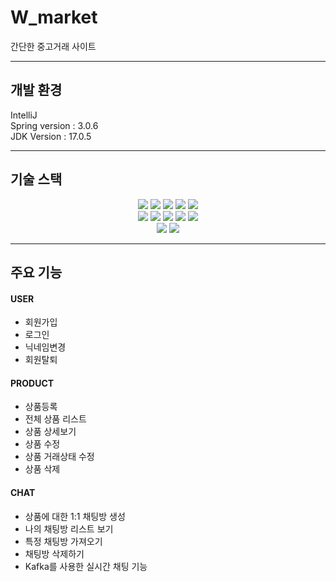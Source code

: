 # W_market
간단한 중고거래 사이트

---
## 개발 환경

IntelliJ<br>
Spring version : 3.0.6 <br>
JDK Version : 17.0.5

---

## 기술 스택

<div align=center>
  <img src="https://img.shields.io/badge/Java-007396?style=for-the-badge&logo=openjdk&logoColor=white">
  <img src="https://img.shields.io/badge/spring-6DB33F?style=for-the-badge&logo=spring&logoColor=white">
  <img src="https://img.shields.io/badge/spring boot-6DB33F?style=for-the-badge&logo=springboot&logoColor=white">
  <img src="https://img.shields.io/badge/Spring_Security-6DB33F?style=for-the-badge&logo=Spring-Security&logoColor=white">
  <img src="https://img.shields.io/badge/Gradle-02303A?style=for-the-badge&logo=gradle&logoColor=white">
<br>
  <img src="https://img.shields.io/badge/Kafka-231F20?style=for-the-badge&logo=redis&logoColor=white">
 <img src="https://img.shields.io/badge/IntelliJ-000000?style=for-the-badge&logo=intellij-idea&logoColor=white">
 <img src="https://img.shields.io/badge/git-F05032?style=for-the-badge&logo=git&logoColor=white">
 <img src="https://img.shields.io/badge/Github-181717?style=for-the-badge&logo=github&logoColor=white">
 <img src="https://img.shields.io/badge/postman-FF6C37?style=for-the-badge&logo=postman&logoColor=white">
<br>
 <img src="https://img.shields.io/badge/websocket stomp-010101?style=for-the-badge&logo=Socket.io&logoColor=white">
<img src="https://img.shields.io/badge/ jasypt-071D49?style=for-the-badge&logo=openjdk&logoColor=white">
</div>

---

## 주요 기능

#### USER
- 회원가입
- 로그인
- 닉네임변경
- 회원탈퇴

#### PRODUCT
- 상품등록
- 전체 상품 리스트
- 상품 상세보기
- 상품 수정
- 상품 거래상태 수정
- 상품 삭제

#### CHAT
- 상품에 대한 1:1 채팅방 생성
- 나의 채팅방 리스트 보기
- 특정 채팅방 가져오기
- 채팅방 삭제하기
- Kafka를 사용한 실시간 채팅 기능